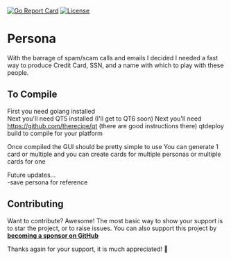 [![Go Report Card](https://goreportcard.com/badge/github.com/fizzywhizbang/persona)](https://goreportcard.com/report/github.com/fizzywhizbang/persona)
[![License](https://img.shields.io/badge/License-Apache%202.0-blue.svg)](https://github.com/fizzywhizbang/persona/blob/main/LICENSE)
# Persona
With the barrage of spam/scam calls and emails I decided I needed a fast way to produce Credit Card, SSN, and a name with which to play with these people.

## To Compile
First you need golang installed<br>
Next you'll need QT5 installed (I'll get to QT6 soon)
Next you'll need https://github.com/therecipe/qt (there are good instructions there)
qtdeploy build to compile for your platform

Once compiled the GUI should be pretty simple to use
You can generate 1 card or multiple and you can create cards for multiple personas or multiple cards for one



Future updates...<br>
-save persona for reference<br>

## Contributing

Want to contribute? Awesome! The most basic way to show your support is to star
the project, or to raise issues. You can also support this project by
[**becoming a sponsor on GitHub**](https://github.com/sponsors/fizzywhizbang)

Thanks again for your support, it is much appreciated! :pray: